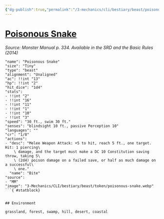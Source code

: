 ```yaml
---
{"dg-publish":true,"permalink":"/3-mechanics/cli/bestiary/beast/poisonous-snake/","tags":["ttrpg-cli/compendium/src/5e/mm","ttrpg-cli/monster/cr/1-8","ttrpg-cli/monster/environment/coastal","ttrpg-cli/monster/environment/desert","ttrpg-cli/monster/environment/forest","ttrpg-cli/monster/environment/grassland","ttrpg-cli/monster/environment/hill","ttrpg-cli/monster/environment/swamp","ttrpg-cli/monster/size/tiny","ttrpg-cli/monster/type/beast"]}
---
```


# [Poisonous Snake](3-Mechanics\CLI\bestiary\beast/poisonous-snake.md)
*Source: Monster Manual p. 334. Available in the <span title='Systems Reference Document (5.1)'>SRD</span> and the Basic Rules (2014)*  

```statblock
"name": "Poisonous Snake"
"size": "Tiny"
"type": "beast"
"alignment": "Unaligned"
"ac": !!int "13"
"hp": !!int "2"
"hit_dice": "1d4"
"stats":
- !!int "2"
- !!int "16"
- !!int "11"
- !!int "1"
- !!int "10"
- !!int "3"
"speed": "30 ft., swim 30 ft."
"senses": "blindsight 10 ft., passive Perception 10"
"languages": ""
"cr": "1/8"
"actions":
- "desc": "Melee Weapon Attack: +5 to hit, reach 5 ft., one target. Hit: 1 piercing\
    \ damage, and the target must make a DC 10 Constitution saving throw, taking 5\
    \ (2d4) poison damage on a failed save, or half as much damage on a successful\
    \ one."
  "name": "Bite"
"source":
- "MM"
"image": "3-Mechanics/CLI/bestiary/beast/token/poisonous-snake.webp"
```{ #statblock}


## Environment

grassland, forest, swamp, hill, desert, coastal
